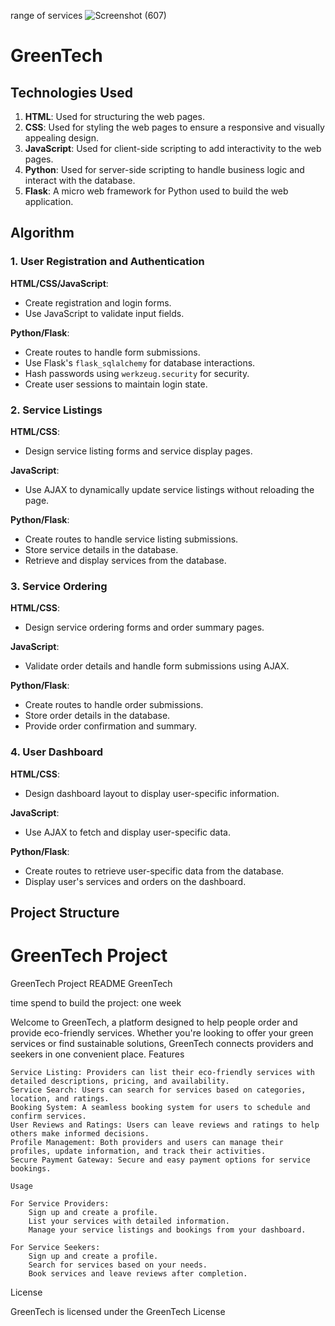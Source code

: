 range of services
![Screenshot (607)](https://github.com/LawrenceWillie/play-your-part/assets/114225714/0cf2773b-deaa-4e42-aca6-510ce67e6673)

# GreenTech


## Technologies Used

1. **HTML**: Used for structuring the web pages.
2. **CSS**: Used for styling the web pages to ensure a responsive and visually appealing design.
3. **JavaScript**: Used for client-side scripting to add interactivity to the web pages.
4. **Python**: Used for server-side scripting to handle business logic and interact with the database.
5. **Flask**: A micro web framework for Python used to build the web application.

## Algorithm

### 1. User Registration and Authentication

**HTML/CSS/JavaScript**:
- Create registration and login forms.
- Use JavaScript to validate input fields.

**Python/Flask**:
- Create routes to handle form submissions.
- Use Flask's `flask_sqlalchemy` for database interactions.
- Hash passwords using `werkzeug.security` for security.
- Create user sessions to maintain login state.

### 2. Service Listings

**HTML/CSS**:
- Design service listing forms and service display pages.

**JavaScript**:
- Use AJAX to dynamically update service listings without reloading the page.

**Python/Flask**:
- Create routes to handle service listing submissions.
- Store service details in the database.
- Retrieve and display services from the database.

### 3. Service Ordering

**HTML/CSS**:
- Design service ordering forms and order summary pages.

**JavaScript**:
- Validate order details and handle form submissions using AJAX.

**Python/Flask**:
- Create routes to handle order submissions.
- Store order details in the database.
- Provide order confirmation and summary.

### 4. User Dashboard

**HTML/CSS**:
- Design dashboard layout to display user-specific information.

**JavaScript**:
- Use AJAX to fetch and display user-specific data.

**Python/Flask**:
- Create routes to retrieve user-specific data from the database.
- Display user's services and orders on the dashboard.

## Project Structure



# GreenTech Project
GreenTech Project README
GreenTech

time spend to build the project: one week

Welcome to GreenTech, a platform designed to help people order and provide eco-friendly services. Whether you're looking to offer your green services or find sustainable solutions, GreenTech connects providers and seekers in one convenient place.
Features

    Service Listing: Providers can list their eco-friendly services with detailed descriptions, pricing, and availability.
    Service Search: Users can search for services based on categories, location, and ratings.
    Booking System: A seamless booking system for users to schedule and confirm services.
    User Reviews and Ratings: Users can leave reviews and ratings to help others make informed decisions.
    Profile Management: Both providers and users can manage their profiles, update information, and track their activities.
    Secure Payment Gateway: Secure and easy payment options for service bookings.

    Usage

    For Service Providers:
        Sign up and create a profile.
        List your services with detailed information.
        Manage your service listings and bookings from your dashboard.

    For Service Seekers:
        Sign up and create a profile.
        Search for services based on your needs.
        Book services and leave reviews after completion.
License

GreenTech is licensed under the GreenTech License

        


